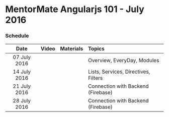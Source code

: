 # MentorMate Angularjs 101 - July 2016

### Schedule

| Date        | Video     | Materials| Topics       |
|:-----------:|:----------|:-----------:|:-------------|
|07 July 2016|||Overview, EveryDay, Modules|
|14 July 2016|||Lists, Services, Directives, Filters|
|21 July 2016|||Connection with Backend (Firebase)|
|28 July 2016|||Connection with Backend (Firebase)|
